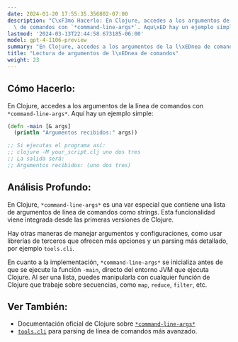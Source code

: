 ```yaml
---
date: 2024-01-20 17:55:35.356802-07:00
description: "C\xF3mo Hacerlo: En Clojure, accedes a los argumentos de la l\xEDnea\
  \ de comandos con `*command-line-args*`. Aqu\xED hay un ejemplo simple."
lastmod: '2024-03-13T22:44:58.673185-06:00'
model: gpt-4-1106-preview
summary: "En Clojure, accedes a los argumentos de la l\xEDnea de comandos con `*command-line-args*`."
title: "Lectura de argumentos de l\xEDnea de comandos"
weight: 23
---
```


## Cómo Hacerlo:
En Clojure, accedes a los argumentos de la línea de comandos con `*command-line-args*`. Aquí hay un ejemplo simple:

```Clojure
(defn -main [& args]
  (println "Argumentos recibidos:" args))

;; Si ejecutas el programa así:
;; clojure -M your_script.clj uno dos tres
;; La salida será:
;; Argumentos recibidos: (uno dos tres)
```

## Análisis Profundo:
En Clojure, `*command-line-args*` es una var especial que contiene una lista de argumentos de línea de comandos como strings. Esta funcionalidad viene integrada desde las primeras versiones de Clojure.

Hay otras maneras de manejar argumentos y configuraciones, como usar librerías de terceros que ofrecen más opciones y un parsing más detallado, por ejemplo `tools.cli`.

En cuanto a la implementación, `*command-line-args*` se inicializa antes de que se ejecute la función `-main`, directo del entorno JVM que ejecuta Clojure. Al ser una lista, puedes manipularla con cualquier función de Clojure que trabaje sobre secuencias, como `map`, `reduce`, `filter`, etc.

## Ver También:
- Documentación oficial de Clojure sobre [`*command-line-args*`](https://clojure.org/reference/vars#_command_line_args)
- [`tools.cli`](https://github.com/clojure/tools.cli) para parsing de línea de comandos más avanzado.

